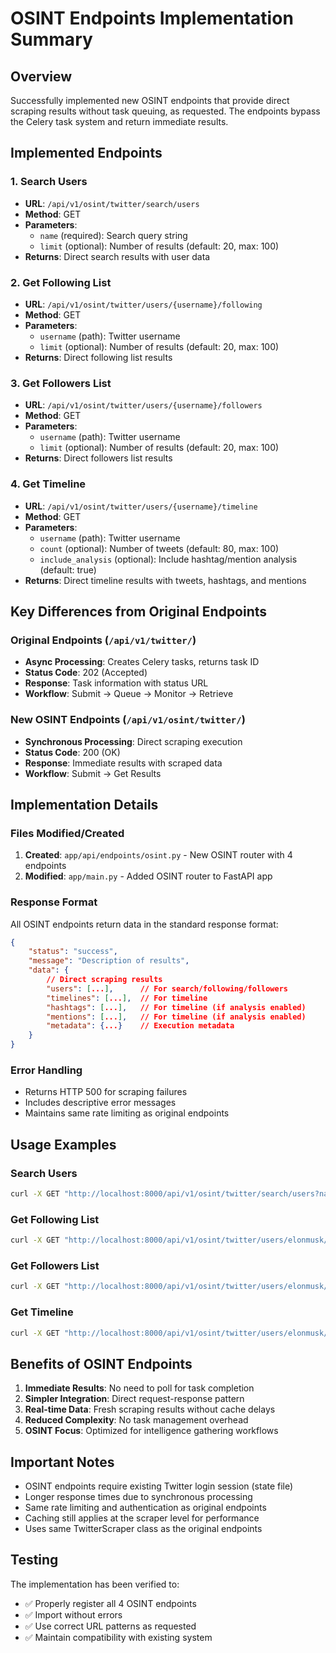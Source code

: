 # OSINT Endpoints Implementation Summary

## Overview
Successfully implemented new OSINT endpoints that provide direct scraping results without task queuing, as requested. The endpoints bypass the Celery task system and return immediate results.

## Implemented Endpoints

### 1. Search Users
- **URL**: `/api/v1/osint/twitter/search/users`
- **Method**: GET
- **Parameters**: 
  - `name` (required): Search query string
  - `limit` (optional): Number of results (default: 20, max: 100)
- **Returns**: Direct search results with user data

### 2. Get Following List
- **URL**: `/api/v1/osint/twitter/users/{username}/following`
- **Method**: GET
- **Parameters**:
  - `username` (path): Twitter username
  - `limit` (optional): Number of results (default: 20, max: 100)
- **Returns**: Direct following list results

### 3. Get Followers List
- **URL**: `/api/v1/osint/twitter/users/{username}/followers`
- **Method**: GET
- **Parameters**:
  - `username` (path): Twitter username
  - `limit` (optional): Number of results (default: 20, max: 100)
- **Returns**: Direct followers list results

### 4. Get Timeline
- **URL**: `/api/v1/osint/twitter/users/{username}/timeline`
- **Method**: GET
- **Parameters**:
  - `username` (path): Twitter username
  - `count` (optional): Number of tweets (default: 80, max: 100)
  - `include_analysis` (optional): Include hashtag/mention analysis (default: true)
- **Returns**: Direct timeline results with tweets, hashtags, and mentions

## Key Differences from Original Endpoints

### Original Endpoints (`/api/v1/twitter/`)
- **Async Processing**: Creates Celery tasks, returns task ID
- **Status Code**: 202 (Accepted)
- **Response**: Task information with status URL
- **Workflow**: Submit → Queue → Monitor → Retrieve

### New OSINT Endpoints (`/api/v1/osint/twitter/`)
- **Synchronous Processing**: Direct scraping execution
- **Status Code**: 200 (OK)
- **Response**: Immediate results with scraped data
- **Workflow**: Submit → Get Results

## Implementation Details

### Files Modified/Created
1. **Created**: `app/api/endpoints/osint.py` - New OSINT router with 4 endpoints
2. **Modified**: `app/main.py` - Added OSINT router to FastAPI app

### Response Format
All OSINT endpoints return data in the standard response format:
```json
{
    "status": "success",
    "message": "Description of results",
    "data": {
        // Direct scraping results
        "users": [...],      // For search/following/followers
        "timelines": [...],  // For timeline
        "hashtags": [...],   // For timeline (if analysis enabled)
        "mentions": [...],   // For timeline (if analysis enabled)
        "metadata": {...}    // Execution metadata
    }
}
```

### Error Handling
- Returns HTTP 500 for scraping failures
- Includes descriptive error messages
- Maintains same rate limiting as original endpoints

## Usage Examples

### Search Users
```bash
curl -X GET "http://localhost:8000/api/v1/osint/twitter/search/users?name=python&limit=10"
```

### Get Following List
```bash
curl -X GET "http://localhost:8000/api/v1/osint/twitter/users/elonmusk/following?limit=20"
```

### Get Followers List
```bash
curl -X GET "http://localhost:8000/api/v1/osint/twitter/users/elonmusk/followers?limit=20"
```

### Get Timeline
```bash
curl -X GET "http://localhost:8000/api/v1/osint/twitter/users/elonmusk/timeline?count=50&include_analysis=true"
```

## Benefits of OSINT Endpoints

1. **Immediate Results**: No need to poll for task completion
2. **Simpler Integration**: Direct request-response pattern
3. **Real-time Data**: Fresh scraping results without cache delays
4. **Reduced Complexity**: No task management overhead
5. **OSINT Focus**: Optimized for intelligence gathering workflows

## Important Notes

- OSINT endpoints require existing Twitter login session (state file)
- Longer response times due to synchronous processing
- Same rate limiting and authentication as original endpoints
- Caching still applies at the scraper level for performance
- Uses same TwitterScraper class as the original endpoints

## Testing
The implementation has been verified to:
- ✅ Properly register all 4 OSINT endpoints
- ✅ Import without errors
- ✅ Use correct URL patterns as requested
- ✅ Maintain compatibility with existing system
